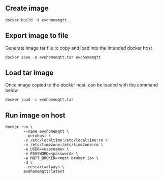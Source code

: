 ## Create image
```console
docker build -t evohomemqtt .
```

## Export image to file
Generate image tar file to copy and load into the intended docker host
```console
docker save -o evohomemqtt.tar evohomemqtt
```

## Load tar image
Once image copied to the docker host, can be loaded with the command below
```console
docker load -i evohomemqtt.tar
```

## Run image on host
```console
docker run \
        --name evohomemqtt \
        --net=host \
        -v /etc/localtime:/etc/localtime:ro \
        -v /etc/timezone:/etc/timezone:ro \
        -e USER=<username> \
        -e PASSWORD=<password> \
        -e MQTT_BROKER=<mqtt broker ip> \
        -d \
        --restart=always \
        evohomemqtt:latest
```